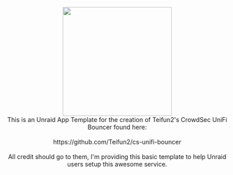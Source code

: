 <p align=center>
<img src="https://github.com/user-attachments/assets/2fafd499-affc-43f9-b138-34149fd6ad2d" width="250px">
<br>
This is an Unraid App Template for the creation of Teifun2's CrowdSec UniFi Bouncer found here:
<br><br>
https://github.com/Teifun2/cs-unifi-bouncer
<br><br>
All credit should go to them, I'm providing this basic template to help Unraid users setup this awesome service.
</p>
